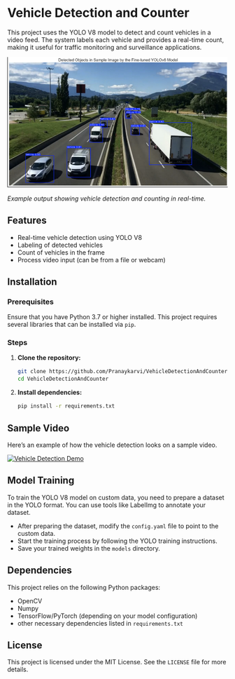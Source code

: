 # Vehicle Detection and Counter

This project uses the YOLO V8 model to detect and count vehicles in a video feed. The system labels each vehicle and provides a real-time count, making it useful for traffic monitoring and surveillance applications.

![Vehicle Detection Screenshot](MainImp/Screenshot%202024-11-08%20103929.png)

*Example output showing vehicle detection and counting in real-time.*

## Features
- Real-time vehicle detection using YOLO V8
- Labeling of detected vehicles
- Count of vehicles in the frame
- Process video input (can be from a file or webcam)

## Installation

### Prerequisites
Ensure that you have Python 3.7 or higher installed. This project requires several libraries that can be installed via `pip`.

### Steps
1. **Clone the repository:**

   ```bash
   git clone https://github.com/Pranaykarvi/VehicleDetectionAndCounter.git
   cd VehicleDetectionAndCounter
2. **Install dependencies:**

   ```bash
   pip install -r requirements.txt
## Sample Video
Here’s an example of how the vehicle detection looks on a sample video.

[![Vehicle Detection Demo](https://img.youtube.com/vi/_vAlCp5KdWs/0.jpg)](https://youtu.be/_vAlCp5KdWs)
## Model Training
To train the YOLO V8 model on custom data, you need to prepare a dataset in the YOLO format. You can use tools like LabelImg to annotate your dataset.

- After preparing the dataset, modify the `config.yaml` file to point to the custom data.
- Start the training process by following the YOLO training instructions.
- Save your trained weights in the `models` directory.

## Dependencies
This project relies on the following Python packages:
- OpenCV
- Numpy
- TensorFlow/PyTorch (depending on your model configuration)
- other necessary dependencies listed in `requirements.txt`

## License
This project is licensed under the MIT License. See the `LICENSE` file for more details.
